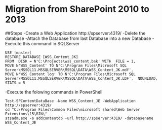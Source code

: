 # Migration from SharePoint 2010 to 2013
##Steps
-Create a Web Application 
http://spserver:4319/ 
-Delete the database
-Attach the Database from last Database into a new Database
-Execute this command in SQLServer
```
USE [master]
RESTORE DATABASE [WSS_Content_JK] 
FROM  DISK = N'C:\Projects\wss_content.bak' WITH  FILE = 1,  
MOVE N'WSS_Content' TO N'C:\Program Files\Microsoft SQL Server\MSSQL11.MSSQLSERVER\MSSQL\DATA\WSS_Content_JK.mdf',  
MOVE N'WSS_Content_log' TO N'C:\Program Files\Microsoft SQL Server\MSSQL11.MSSQLSERVER\MSSQL\DATA\WSS_Content_JK.LDF',  NOUNLOAD,  STATS = 5
```
-Execute the folowing commands in PowerShell
```
Test-SPContentDataBase -Name WSS_Content_JE -WebApplication http://spserver:4319/ 
cd "C:\Program Files\Common Files\microsoft shared\Web Server Extensions\15\BIN\"
stsadm.exe -o addcontentdb -url http://spserver:4319/ -databasename WSS_Content_JE 
```

